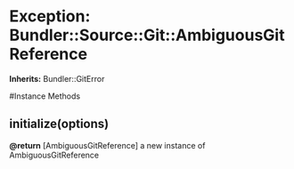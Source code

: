 # Exception: Bundler::Source::Git::AmbiguousGitReference
**Inherits:** Bundler::GitError
    




#Instance Methods
## initialize(options) [](#method-i-initialize)

**@return** [AmbiguousGitReference] a new instance of AmbiguousGitReference

